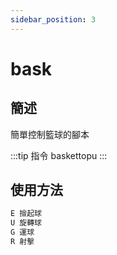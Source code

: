 ```yaml
---
sidebar_position: 3
---
```


# bask

## 簡述

簡單控制籃球的腳本

:::tip 指令
baskettopu
:::

## 使用方法

```md
E 撿起球
U 旋轉球
G 運球
R 射擊
```
